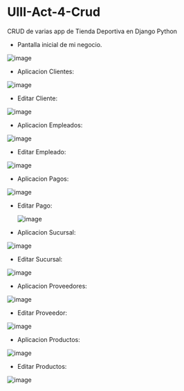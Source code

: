 # UIII-Act-4-Crud
CRUD de varias app de Tienda Deportiva en Django Python

- Pantalla inicial de mi negocio.

![image](https://github.com/user-attachments/assets/5915a7c0-bb3e-4816-8deb-14cb404ef899)

- Aplicacion Clientes:

![image](https://github.com/user-attachments/assets/80953bfa-626e-4eaf-993d-60496fbb5270)

- Editar Cliente:
  
![image](https://github.com/user-attachments/assets/9936d00f-7674-4584-95f5-8ebca8b0806b)

- Aplicacion Empleados:

![image](https://github.com/user-attachments/assets/3a9733aa-77a7-44ce-af68-d959b13eb6a2)

- Editar Empleado:

![image](https://github.com/user-attachments/assets/7dad781c-f6b0-4626-bec9-6de09cc0e62e)

- Aplicacion Pagos:

![image](https://github.com/user-attachments/assets/6ff70eba-3654-4f92-98eb-1ccc748d8cb3)

- Editar Pago:

  ![image](https://github.com/user-attachments/assets/72392417-89c9-4ae6-903f-203506e2c665)

- Aplicacion Sucursal:
  
![image](https://github.com/user-attachments/assets/b950d975-d6b3-4de0-a225-960b3c9d2d0a)

- Editar Sucursal:

![image](https://github.com/user-attachments/assets/217c1015-4a8e-4cbb-9499-3fff6ab9ca47)

- Aplicacion Proveedores:

![image](https://github.com/user-attachments/assets/680e230c-2a99-49ec-af3c-3dc0703f5ba0)

- Editar Proveedor:

![image](https://github.com/user-attachments/assets/a5eb0d29-b44f-4b5b-8af1-5391dd719930)

- Aplicacion Productos:

![image](https://github.com/user-attachments/assets/6f10c558-22b5-48c7-9e91-c3d50eb95af3)

- Editar Productos:

![image](https://github.com/user-attachments/assets/2e0ea25c-21ab-48c7-ba3d-204f05a7e57a)


